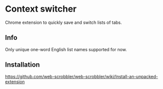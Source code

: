 # Context switcher
Chrome extension to quickly save and switch lists of tabs.
## Info
Only unique one-word English list names supported for now.
## Installation
https://github.com/web-scrobbler/web-scrobbler/wiki/Install-an-unpacked-extension
